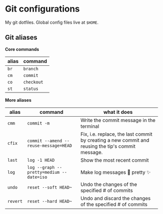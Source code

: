 # Git configurations

My git dotfiles. Global config files live at `$HOME`.

## Git aliases
**Core commands**

| **alias** | **command** |
| ----- | ------- |
| `br` | `branch` |
| `cm` | `commit` |
| `co` | `checkout` |
| `st` | `status` |

**More aliases**

| **alias** | **command** | **what it does** |
| ---- | ------- | ------ |
| `cmm` | `commit -m` | Write the commit message in the terminal |
| `cfix` | `commit --amend --reuse-message=HEAD` | Fix, i.e. replace, the last commit by creating a new commit and reusing the tip's commit message. |
| `last` | `log -1 HEAD` | Show the most recent commit |
| `log` | `log --graph --pretty=medium --date=iso` | Make log messages 🌈 pretty ✨ |
| `undo` | `reset --soft HEAD~` | Undo the changes of the specified # of commits |
| `revert` | `reset --hard HEAD~` | Undo and discard the changes of the specified # of commits |
